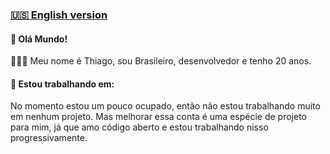 ### [🇺🇸 English version](.README.md)

#### 👋 Olá Mundo!
<p>👱🏻‍♂️ Meu nome é Thiago, sou Brasileiro, desenvolvedor e tenho 20 anos.</p>
<h4>🔭 Estou trabalhando em:</h4>
<p>No momento estou um pouco ocupado, então não estou trabalhando muito em nenhum projeto. Mas melhorar essa conta é uma espécie de projeto para mim, já que amo código aberto e estou trabalhando nisso progressivamente.</p>

